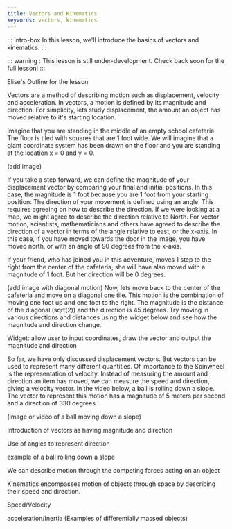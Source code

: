 ```yaml
---
title: Vectors and Kinematics
keywords: vectors, kinematics
---
```



::: intro-box
In this lesson, we'll introduce the basics of vectors and kinematics.
:::

::: warning :
This lesson is still under-development. Check back soon for the full lesson!
:::

Elise's Outline for the lesson

Vectors are a method of describing motion such as displacement, velocity and acceleration.
In vectors, a motion is defined by its magnitude and direction. For simplicity, lets 
study displacement, the amount an object has moved relative to it's starting location.

Imagine that you are standing in the middle of an empty school cafeteria. The floor is 
tiled with squares that are 1 foot wide. We will imagine that a giant coordinate system 
has been drawn on the floor and you are standing at the location x = 0 and y = 0.

(add image)

If you take a step forward, we can define the magnitude of your displacement
vector by comparing your final and initial positions. In this case, the magnitude is 1 foot
because you are 1 foot from your starting position.
The direction of your movement is defined using an angle. This requires agreeing on how
to describe the direction. If we were looking at a map, we might agree to describe the direction
relative to North. For vector motion, scientists, mathematicians and others have agreed to
describe the direction of a vector in terms of the angle relative to east, or the x-axis.
In this case, if you have moved towards the door in the image, you have moved north, or 
with an angle of 90 degrees from the x-axis.

If your friend, who has joined you in this adventure, moves 1 step to the right from the 
center of the cafeteria, she will have also moved with a magnitude of 1 foot. But her
direction will be 0 degrees.

(add image with diagonal motion)
Now, lets move back to the center of the cafeteria and move on a diagonal one tile. This
motion is the combination of moving one foot up and one foot to the right. The magnitude
is the distance of the diagonal (sqrt(2)) and the direction is 45 degrees. Try moving
in various directions and distances using the widget below and see how the magnitude and 
direction change.

Widget: allow user to input coordinates, draw the vector and output the magnitude
and direction

So far, we have only discussed displacement vectors. But vectors can be used to
represent many different quantities. Of importance to the Spinwheel is the representation
of velocity. Instead of measuring the amount and direction an item has moved, we can measure the speed
and direction, giving a velocity vector. In the video below, a ball is rolling down a slope.
The vector to represent this motion has a magnitude of 5 meters per second and a direction
of 330 degrees.

(image or video of a ball moving down a slope)

Introduction of vectors as having magnitude and direction

Use of angles to represent direction

example of a ball rolling down a slope

We can describe motion through the competing forces acting on an object

Kinematics encompasses motion of objects through space by describing their speed and direction. 

Speed/Velocity

acceleration/Inertia 
(Examples of differentially massed objects)